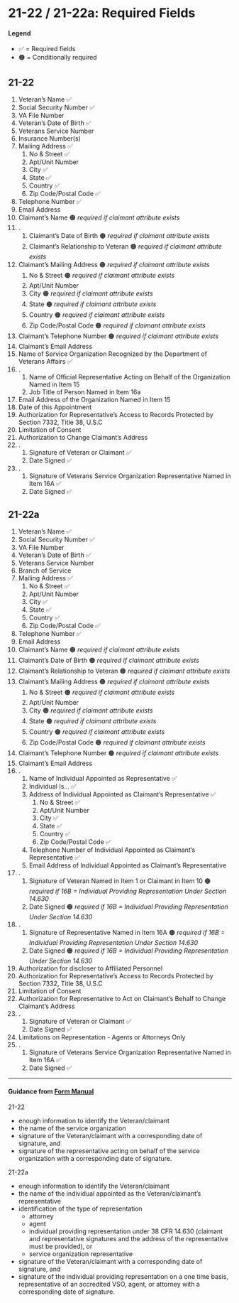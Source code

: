 # 21-22 / 21-22a: Required Fields

#### Legend
- :white_check_mark: = Required fields
- 🟠 = Conditionally required

## 21-22

1. Veteran’s Name :white_check_mark: 
2. Social Security Number :white_check_mark: 
3. VA File Number
4. Veteran’s Date of Birth :white_check_mark: 
5. Veterans Service Number
6. Insurance Number(s)
7. Mailing Address :white_check_mark: 
    1. No & Street :white_check_mark: 
    2. Apt/Unit Number
    3. City :white_check_mark: 
    4. State :white_check_mark: 
    5. Country :white_check_mark:  
    6. Zip Code/Postal Code :white_check_mark: 
8. Telephone Number :white_check_mark: 
9. Email Address
10. Claimant’s Name :orange_circle: _required if claimant attribute exists_
11. .
    1. Claimant’s Date of Birth :orange_circle: _required if claimant attribute exists_
    2. Claimant’s Relationship to Veteran :orange_circle: _required if claimant attribute exists_
12. Claimant’s Mailing Address :orange_circle: _required if claimant attribute exists_
    1. No & Street :orange_circle: _required if claimant attribute exists_
    2. Apt/Unit Number
    3. City :orange_circle: _required if claimant attribute exists_
    4. State :orange_circle: _required if claimant attribute exists_
    5. Country :orange_circle: _required if claimant attribute exists_
    6. Zip Code/Postal Code :orange_circle: _required if claimant attribute exists_
13. Claimant’s Telephone Number :orange_circle: _required if claimant attribute exists_
14. Claimant’s Email Address
15. Name of Service Organization Recognized by the Department of Veterans Affairs  :white_check_mark: 
16. .
    1. Name of Official Representative Acting on Behalf of the Organization Named in Item 15
    2. Job Title of Person Named in Item 16a
17. Email Address of the Organization Named in Item 15 
18. Date of this Appointment 
19. Authorization for Representative’s Access to Records Protected by Section 7332, Title 38, U.S.C 
20. Limitation of Consent
21. Authorization to Change Claimant’s Address
22. .
    1. Signature of Veteran or Claimant :white_check_mark: 
    2. Date Signed :white_check_mark: 
23. .
    1. Signature of Veterans Service Organization Representative Named in Item 16A :white_check_mark: 
    2. Date Signed :white_check_mark: 

## 21-22a

1. Veteran’s Name :white_check_mark: 
2. Social Security Number :white_check_mark: 
3. VA File Number
4. Veteran’s Date of Birth :white_check_mark: 
5. Veterans Service Number
6. Branch of Service 
7. Mailing Address :white_check_mark: 
    1. No & Street :white_check_mark: 
    2. Apt/Unit Number
    3. City :white_check_mark: 
    4. State :white_check_mark: 
    5. Country :white_check_mark: 
    6. Zip Code/Postal Code :white_check_mark: 
8. Telephone Number :white_check_mark: 
9. Email Address
10. Claimant’s Name :orange_circle: _required if claimant attribute exists_
11. Claimant’s Date of Birth :orange_circle: _required if claimant attribute exists_
12. Claimant’s Relationship to Veteran :orange_circle: _required if claimant attribute exists_
13. Claimant’s Mailing Address :orange_circle: _required if claimant attribute exists_
    1. No & Street :orange_circle: _required if claimant attribute exists_
    2. Apt/Unit Number
    3. City :orange_circle: _required if claimant attribute exists_
    4. State :orange_circle: _required if claimant attribute exists_
    5. Country :orange_circle: _required if claimant attribute exists_
    6. Zip Code/Postal Code :orange_circle: _required if claimant attribute exists_
14. Claimant’s Telephone Number :orange_circle: _required if claimant attribute exists_
15. Claimant’s Email Address
16. .
    1. Name of Individual Appointed as Representative  :white_check_mark: 
    2. Individual Is...   :white_check_mark: 
    3. Address of Individual Appointed as Claimant’s Representative  :white_check_mark: 
        1. No & Street  :white_check_mark: 
        2. Apt/Unit Number
        3. City  :white_check_mark: 
        4. State  :white_check_mark: 
        5. Country :white_check_mark: 
        6. Zip Code/Postal Code  :white_check_mark: 
    4. Telephone Number of Individual Appointed as Claimant’s Representative  :white_check_mark: 
    5. Email Address of Individual Appointed as Claimant’s Representative
17. .
    1. Signature of Veteran Named in Item 1 or Claimant in Item 10 :orange_circle: _required if 16B = Individual Providing Representation Under Section 14.630_
    2. Date Signed :orange_circle: _required if 16B = Individual Providing Representation Under Section 14.630_
18. .
    1. Signature of Representative Named in Item 16A :orange_circle: _required if 16B = Individual Providing Representation Under Section 14.630_
    2. Date Signed :orange_circle: _required if 16B = Individual Providing Representation Under Section 14.630_
19. Authorization for discloser to Affiliated Personnel
20. Authorization for Representative’s Access to Records Protected by Section 7332, Title 38, U.S.C
21. Limitation of Consent
22. Authorization for Representative to Act on Claimant’s Behalf to Change Claimant’s Address
23. .
    1. Signature of Veteran or Claimant :white_check_mark: 
    2. Date Signed :white_check_mark: 
24. Limitations on Representation - Agents or Attorneys Only
25. .
    1. Signature of Veterans Service Organization Representative Named in Item 16A :white_check_mark: 
    2. Date Signed :white_check_mark: 
   
-----------

#### Guidance from [Form Manual](https://www.knowva.ebenefits.va.gov/system/templates/selfservice/va_ssnew/help/customer/locale/en-US/portal/554400000001018/content/554400000181477/M21-1-Part-I-Subpart-i-Chapter-2-Section-C-System-Updates-for-Power-of-Attorney-POA-Appointments?query=21-22#1e)

21-22
* enough information to identify the Veteran/claimant
* the name of the service organization
* signature of the Veteran/claimant with a corresponding date of signature, and
* signature of the representative acting on behalf of the service organization with a corresponding date of signature.

21-22a
* enough information to identify the Veteran/claimant
* the name of the individual appointed as the Veteran/claimant’s representative
* identification of the type of representation
  * attorney
  * agent
  * individual providing representation under 38 CFR 14.630 (claimant and representative signatures and the address of the representative must be provided), or
  * service organization representative
* signature of the Veteran/claimant with a corresponding date of signature, and
* signature of the individual providing representation on a one time basis, representative of an accredited VSO, agent, or attorney with a corresponding date of signature. 

